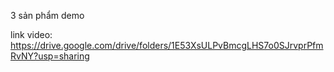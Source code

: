 3 sản phẩm demo

link video: https://drive.google.com/drive/folders/1E53XsULPvBmcgLHS7o0SJrvprPfmRvNY?usp=sharing
